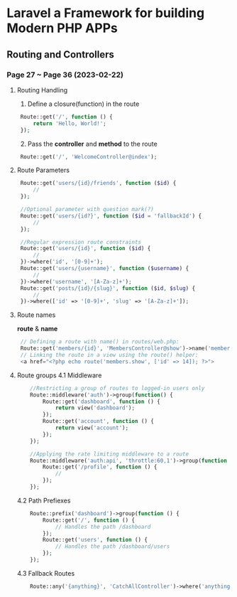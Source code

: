 # Laravel a Framework for building Modern PHP APPs

## Routing and Controllers

### Page 27 ~ Page 36 (2023-02-22)

1. Routing Handling
   1. Define a closure(function) in the route
   ```PHP
    Route::get('/', function () {
		return 'Hello, World!';
	});
   ```
   2. Pass the **controller** and **method** to the route
   ```PHP
   	Route::get('/', 'WelcomeController@index');
   ```
2. Route Parameters
   ```PHP
	Route::get('users/{id}/friends', function ($id) {
		//
	});

	//Optional parameter with question mark(?)
	Route::get('users/{id?}', function ($id = 'fallbackId') {
		//
	});

	//Regular expression route constraints
	Route::get('users/{id}', function ($id) {
		//
	})->where('id', '[0-9]+');
	Route::get('users/{username}', function ($username) {
		//
	})->where('username', '[A-Za-z]+');
	Route::get('posts/{id}/{slug}', function ($id, $slug) {
		//
	})->where(['id' => '[0-9]+', 'slug' => '[A-Za-z]+']);
   ```
3. Route names

    **route** & **name**
   ```PHP
    // Defining a route with name() in routes/web.php:
    Route::get('members/{id}', 'MembersController@show')->name('members.show');
    // Linking the route in a view using the route() helper:
    <a href="<?php echo route('members.show', ['id' => 14]); ?>">
   ```

4. Route groups
    4.1 Middleware
    ```php
        //Restricting a group of routes to logged-in users only
        Route::middleware('auth')->group(function() {
            Route::get('dashboard', function () {
                return view('dashboard');
            });
            Route::get('account', function () {
                return view('account');
            });
        });	

        //Applying the rate limiting middleware to a route
        Route::middleware('auth:api', 'throttle:60,1')->group(function () {
            Route::get('/profile', function () {
                //
            });
        });	

    ```

    4.2 Path Prefiexes
    ```php
        Route::prefix('dashboard')->group(function () {
            Route::get('/', function () {
                // Handles the path /dashboard
            });
            Route::get('users', function () {
                // Handles the path /dashboard/users
            });
        });
    ```

    4.3 Fallback Routes
    ```php
        Route::any('{anything}', 'CatchAllController')->where('anything', '*');
    ```

    <!-- 4.4 Subdomain Routing
    ```php

    ```
    
    ```
    
    ``` -->


